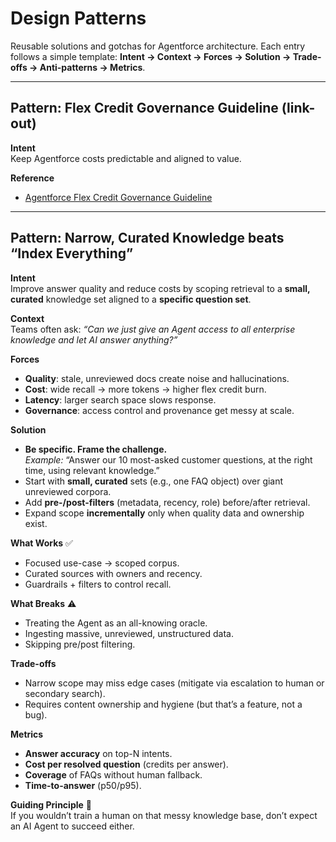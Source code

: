 # Design Patterns

Reusable solutions and gotchas for Agentforce architecture. Each entry follows a simple template: **Intent → Context → Forces → Solution → Trade-offs → Anti-patterns → Metrics**.

---

## Pattern: Flex Credit Governance Guideline (link-out)

**Intent**  
Keep Agentforce costs predictable and aligned to value.

**Reference**  
- [Agentforce Flex Credit Governance Guideline](https://github.com/botbot-priv/botbot-priv.github.io/blob/master/agentforce-flex-credit-governance-guideline.md)

---

## Pattern: Narrow, Curated Knowledge beats “Index Everything”

**Intent**  
Improve answer quality and reduce costs by scoping retrieval to a **small, curated** knowledge set aligned to a **specific question set**.

**Context**  
Teams often ask: *“Can we just give an Agent access to all enterprise knowledge and let AI answer anything?”*

**Forces**  
- **Quality**: stale, unreviewed docs create noise and hallucinations.  
- **Cost**: wide recall → more tokens → higher flex credit burn.  
- **Latency**: larger search space slows response.  
- **Governance**: access control and provenance get messy at scale.

**Solution**  
- **Be specific. Frame the challenge.**  
  *Example:* “Answer our 10 most-asked customer questions, at the right time, using relevant knowledge.”
- Start with **small, curated** sets (e.g., one FAQ object) over giant unreviewed corpora.
- Add **pre-/post-filters** (metadata, recency, role) before/after retrieval.
- Expand scope **incrementally** only when quality data and ownership exist.

**What Works** ✅  
- Focused use-case → scoped corpus.  
- Curated sources with owners and recency.  
- Guardrails + filters to control recall.

**What Breaks** ⚠️  
- Treating the Agent as an all-knowing oracle.  
- Ingesting massive, unreviewed, unstructured data.  
- Skipping pre/post filtering.

**Trade-offs**  
- Narrow scope may miss edge cases (mitigate via escalation to human or secondary search).  
- Requires content ownership and hygiene (but that’s a feature, not a bug).

**Metrics**  
- **Answer accuracy** on top-N intents.  
- **Cost per resolved question** (credits per answer).  
- **Coverage** of FAQs without human fallback.  
- **Time-to-answer** (p50/p95).

**Guiding Principle** 📌  
If you wouldn’t train a human on that messy knowledge base, don’t expect an AI Agent to succeed either.

